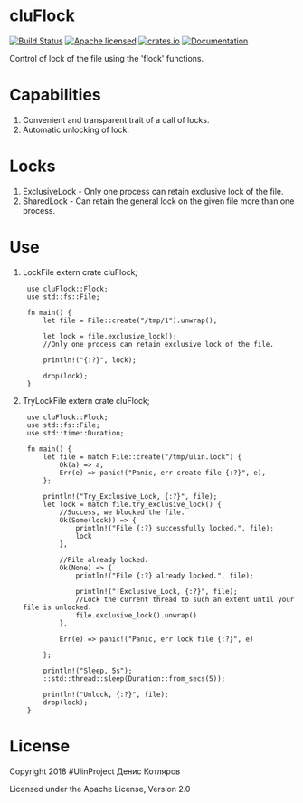 # cluFlock

[![Build Status](https://travis-ci.org/clucompany/cluFlock.svg?branch=master)](https://travis-ci.org/clucompany/cluFlock)
[![Apache licensed](https://img.shields.io/badge/license-Apache%202.0-blue.svg)](./LICENSE)
[![crates.io](http://meritbadge.herokuapp.com/cluFlock)](https://crates.io/crates/cluFlock)
[![Documentation](https://docs.rs/cluFlock/badge.svg)](https://docs.rs/cluFlock)

Control of lock of the file using the 'flock' functions.


# Capabilities

1. Convenient and transparent trait of a call of locks.
2. Automatic unlocking of lock.

# Locks

1. ExclusiveLock - Only one process can retain exclusive lock of the file.
2. SharedLock - Can retain the general lock on the given file more than one process.

# Use

1. LockFile
		extern crate cluFlock;

		use cluFlock::Flock;
		use std::fs::File;

		fn main() {
			let file = File::create("/tmp/1").unwrap();

			let lock = file.exclusive_lock();
			//Only one process can retain exclusive lock of the file.

			println!("{:?}", lock);

			drop(lock);
		}


2. TryLockFile
		extern crate cluFlock;

		use cluFlock::Flock;
		use std::fs::File;
		use std::time::Duration;

		fn main() {
			let file = match File::create("/tmp/ulin.lock") {
				Ok(a) => a,
				Err(e) => panic!("Panic, err create file {:?}", e),
			};

			println!("Try_Exclusive_Lock, {:?}", file);
			let lock = match file.try_exclusive_lock() {
				//Success, we blocked the file.
				Ok(Some(lock)) => {
					println!("File {:?} successfully locked.", file);
					lock
				},

				//File already locked.
				Ok(None) => {
					println!("File {:?} already locked.", file);

					println!("!Exclusive_Lock, {:?}", file);
					//Lock the current thread to such an extent until your file is unlocked.
					file.exclusive_lock().unwrap()
				},

				Err(e) => panic!("Panic, err lock file {:?}", e)

			};

			println!("Sleep, 5s");
			::std::thread::sleep(Duration::from_secs(5));

			println!("Unlock, {:?}", file);
			drop(lock);
		}

# License

Copyright 2018 #UlinProject Денис Котляров

Licensed under the Apache License, Version 2.0
